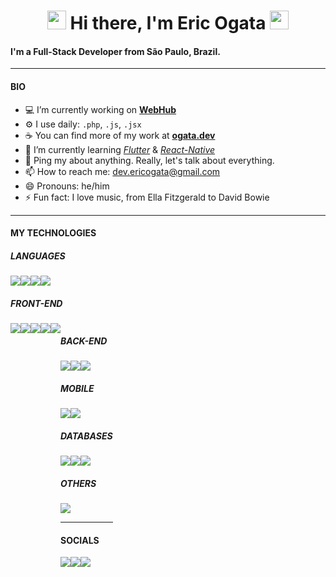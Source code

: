 <h1 align="center">
    <img src="https://raw.githubusercontent.com/sidbelbase/sidbelbase/master/wave.gif" width="30px">
    Hi there, I'm Eric Ogata
    <img src="https://raw.githubusercontent.com/sidbelbase/sidbelbase/master/wave.gif" width="30px">
</h1>

#### I'm a Full-Stack Developer from São Paulo, Brazil.

---

#### **BIO**

- :computer: I’m currently working on **[WebHub](https://www.webhub.com.br/)**
- :gear: I use daily: `.php`, `.js`, `.jsx`
- :coffee: You can find more of my work at **[ogata.dev](https://ogata.dev)**
- 🌱 I’m currently learning _[Flutter](https://flutter.dev/)_ & _[React-Native](https://reactnative.dev/)_
- 💬 Ping my about anything. Really, let's talk about everything.
- 📫 How to reach me: <a href="mailto:dev.ericogata@gmail.com">dev.ericogata@gmail.com</a>
- 😄 Pronouns: he/him
- ⚡ Fun fact: I love music, from Ella Fitzgerald to David Bowie

---

#### **MY TECHNOLOGIES**

##### **LANGUAGES**

<div style="display:flex; flex-wrap: wrap; align-items: flex-start;">
    <img src="https://img.shields.io/badge/-JavaScript-F7DF1E?logo=javascript&logoColor=white&style=for-the-badge">
    <img src="https://img.shields.io/badge/-TypeScript-3178C6?logo=typescript&logoColor=white&style=for-the-badge">
    <img src="https://img.shields.io/badge/-PHP-777bb4?logo=php&logoColor=white&style=for-the-badge">
    <img src="https://img.shields.io/badge/-Dart-0175C2?logo=dart&logoColor=white&style=for-the-badge">
</div>

##### **FRONT-END**

<div style="display:flex; flex-wrap: wrap; align-items: flex-start;">
    <img src="https://img.shields.io/badge/-ReactJs-61DAFB?logo=react&logoColor=white&style=for-the-badge">
    <img src="https://img.shields.io/badge/-Next.js-000000?logo=next.js&logoColor=white&style=for-the-badge">
    <img src="https://img.shields.io/badge/-HTML5-E34F26?logo=html5&logoColor=white&style=for-the-badge">
    <img src="https://img.shields.io/badge/-CSS3-1572B6?logo=css3&logoColor=white&style=for-the-badge">
    <img src="https://img.shields.io/badge/-styled%20components-DB7093?logo=styled-components&logoColor=white&style=for-the-badge">
<div>

##### **BACK-END**
<div style="display:flex; flex-wrap: wrap; align-items: flex-start;">
    <img src="https://img.shields.io/badge/-Laravel-FF2D20?logo=laravel&logoColor=white&style=for-the-badge">
    <img src="https://img.shields.io/badge/-Node.js-339933?logo=node.js&logoColor=white&style=for-the-badge">
    <img src="https://img.shields.io/badge/-Express-000000?logo=express&logoColor=white&style=for-the-badge">
</div>

##### **MOBILE**
<div style="display:flex; flex-wrap: wrap; align-items: flex-start;">
    <img src="https://img.shields.io/badge/-Flutter-02569B?logo=flutter&logoColor=white&style=for-the-badge">
    <img src="https://img.shields.io/badge/-ReactNative-61DAFB?logo=reactnative&logoColor=white&style=for-the-badge">
</div>

##### **DATABASES**
<div style="display:flex; flex-wrap: wrap; align-items: flex-start;">
    <img src="https://img.shields.io/badge/-MySQL-4479A1?logo=mysql&logoColor=white&style=for-the-badge">
    <img src="https://img.shields.io/badge/-PostgreSQL-4169E1?logo=postgresql&logoColor=white&style=for-the-badge">
    <img src="https://img.shields.io/badge/-MongoDB-47A248?logo=mongodb&logoColor=white&style=for-the-badge">
</div>

##### **OTHERS**
<div style="display:flex; flex-wrap: wrap; align-items: flex-start;">
    <img src="https://img.shields.io/badge/-Docker-2496ED?logo=docker&logoColor=white&style=for-the-badge">
</div>

---

#### **SOCIALS**
<div style="display:flex; flex-wrap: wrap; align-items: flex-start;">
    <a href="https://twitter.com/EricMOgata" target="_blank"><img src="https://img.shields.io/badge/-Twitter-1DA1F2?logo=twitter&logoColor=white&style=for-the-badge"></a>
    <a href="https://github.com/EricOgata" target="_blank"><img src="https://img.shields.io/badge/-GitHub-181717?logo=github&logoColor=white&style=for-the-badge"></a>
    <a href="https://ogata.dev" target="_blank"><img src="https://img.shields.io/badge/-MY%20PORTIFOLIO-000000?style=for-the-badge"></a>
</div>
